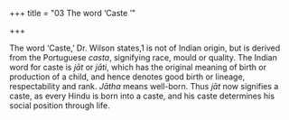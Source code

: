 +++
title = "03 The word ‘Caste ’"

+++

The word ‘Caste,’ Dr. Wilson states,1 is not of Indian origin, but is derived from the Portuguese *casta*, signifying race, mould or quality. The Indian word for caste is *jāt* or *jāti*, which has the original meaning of birth or production of a child, and hence denotes good birth or lineage, respectability and rank. *Jātha* means well-born. Thus *jāt* now signifies a caste, as every Hindu is born into a caste, and his caste determines his social position through life. 

